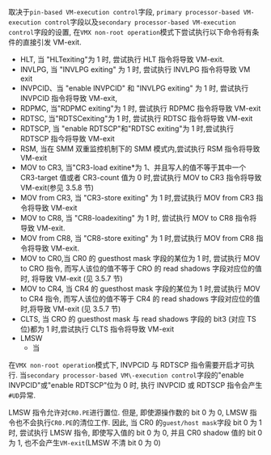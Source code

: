 
取决于`pin-based VM-execution control`字段, `primary processor-based VM-execution control`字段以及`secondary processor-based VM-execution control`字段的设置, 在`VMX non-root operation`模式下尝试执行以下命令将有条件的直接引发 VM\-exit.

* HLT, 当 "HLTexiting"为 1 时, 尝试执行 HLT 指令将导致 VM-exit.
* INVLPG, 当 "INVLPG exiting" 为 1 时, 尝试执行 INVLPG 指令将导致 VM exit
* INVPCID、当 "enable INVPCID" 和 "INVLPG exiting" 为 1 时, 尝试执行 INVPCID 指令将导致 VM-exit,
* RDPMC, 当"RDPMC exiting"为 1 时, 尝试执行 RDPMC 指令将导致 VM-exit
* RDTSC, 当"RDTSCexiting"为 1 时, 尝试执行 RDTSC 指令将导致 VM-exit
* RDTSCP, 当 "enable RDTSCP"和"RDTSC exiting"为 1 时,尝试执行 RDTSCP 指今将导致 VM-exit
* RSM, 当在 SMM 双重监控机制下的 SMM 模式内,尝试执行 RSM 指令将导致 VM-exit
* MOV to CR3, 当"CR3-load exitine*为 1、并且写人的值不等于其中一个 CR3-target 值或者 CR3-count 值为 0 时,尝试执行 MOV to CR3 指令将导致 VM-exit(参见 3.5.8 节)
* MOV from CR3, 当 "CR3-store exiting" 为 1 时,尝试执行 MOV from CR3 指令将导致 VM-exit
* MOV to CR8, 当 "CR8-loadexiting" 为 1 时, 尝试执行 MOV to CR8 指令将导致 VM-exit.
* MOV from CR8, 当 "CR8-store exiting" 为 1 时,尝试执行 MOV from CR8 指令将导致 VM-exit.
* MOV to CR0,当 CR0 的 guesthost mask 字段的某位为 1 时, 尝试执行 MOV to CRO 指令, 而写人该位的值不等于 CRO 的 read shadows 字段对应位的值时, 将导致 VM-exit (见 3.5.7 节)
* MOV to CR4, 当 CR4 的 guesthost mask 字段的某位为 1 时,尝试执行 MOV to CR4 指令, 而写人该位的值不等于 CR4 的 read shadows 字段对应位的值时,将导致 VM-exit (见 3.5.7 节)
* CLTS, 当 CRO 的 guesthost mask 与 read shadows 字段的 bit3 (对应 TS 位)都为 1 时,尝试执行 CLTS 指令将导致 VM-exit
* LMSW
  * 当

在`VMX non-root operation`模式下, INVPCID 与 RDTSCP 指令需要开启才可执行. 当`secondary processor-based VM\-execution control`字段的"enable INVPCID"或"enable RDTSCP"位为 0 时, 执行 INVPCID 或 RDTSCP 指令会产生`#UD`异常.

LMSW 指令允许对`CR0.PE`进行置位. 但是, 即使源操作数的 bit 0 为 0, LMSW 指令也不会执行`CR0.PE`的清位工作. 因此, 当 CR0 的`guest/host mask`字段 bit 0 为 1 时, 尝试执行 LMSW 指令, 即使写入值的 bit 0 为 0, 并且 CR0 shadow 值的 bit 0 为 1, 也不会产生`VM-exit`(LMSW 不清 bit 0 为 0)